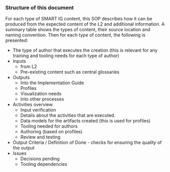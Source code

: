 ### **Structure of this document**
For each type of SMART IG content, this SOP describes how it can be produced from the expected content of the L2 and additional information. A summary table shows the types of content, their source location and naming convention. Then for each type of content, the following is presented:

* The type of author that executes the creation (this is relevant for any training and tooling needs for each type of author)
* Inputs 
  - from L2
  - Pre-existing content such as central glossaries
* Outputs
  - Into the Implementation Guide
  - Profiles 
  - Visualization needs
  - Into other processes
* Activities overview
  - Input verification  
  - Details about the activities that are executed. 
  - Data models for the artifacts created (this is used for profiles) 
  - Tooling needed for authors 
  - Authoring (based on profiles) 
  - Review and testing 
* Output Criteria / Definition of Done - checks for ensuring the quality of the output
* Issues
  - Decisions pending
  - Tooling dependencies
